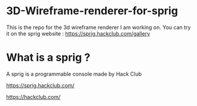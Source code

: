 # 3D-Wireframe-renderer-for-sprig

This is the repo for the 3d wireframe renderer I am working on.
You can try it on the sprig website : https://sprig.hackclub.com/gallery

# What is a sprig ?

A sprig is a programmable console made by Hack Club

https://sprig.hackclub.com/

https://hackclub.com/
